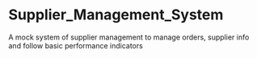 # Supplier_Management_System
A mock system of supplier management to manage orders, supplier info and follow basic performance indicators

